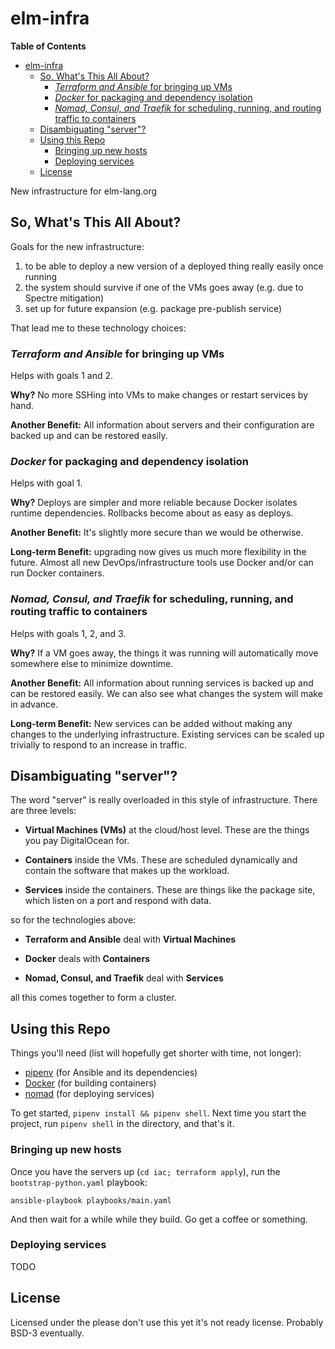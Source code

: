 # elm-infra

<!-- markdown-toc start - Don't edit this section. Run M-x markdown-toc-refresh-toc -->
**Table of Contents**

- [elm-infra](#elm-infra)
    - [So, What's This All About?](#so-whats-this-all-about)
        - [*Terraform and Ansible* for bringing up VMs](#terraform-and-ansible-for-bringing-up-vms)
        - [*Docker* for packaging and dependency isolation](#docker-for-packaging-and-dependency-isolation)
        - [*Nomad, Consul, and Traefik* for scheduling, running, and routing traffic to containers](#nomad-consul-and-traefik-for-scheduling-running-and-routing-traffic-to-containers)
    - [Disambiguating "server"?](#disambiguating-server)
    - [Using this Repo](#using-this-repo)
        - [Bringing up new hosts](#bringing-up-new-hosts)
        - [Deploying services](#deploying-services)
    - [License](#license)

<!-- markdown-toc end -->

New infrastructure for elm-lang.org

## So, What's This All About?

Goals for the new infrastructure:

1. to be able to deploy a new version of a deployed thing really easily once running
2. the system should survive if one of the VMs goes away (e.g. due to Spectre mitigation)
3. set up for future expansion (e.g. package pre-publish service)

That lead me to these technology choices:

### *Terraform and Ansible* for bringing up VMs

Helps with goals 1 and 2.

**Why?** No more SSHing into VMs to make changes or restart services by hand.

**Another Benefit:** All information about servers and their configuration are backed up and can be restored easily.

### *Docker* for packaging and dependency isolation

Helps with goal 1.

**Why?** Deploys are simpler and more reliable because Docker isolates runtime dependencies.
Rollbacks become about as easy as deploys.

**Another Benefit:** It's slightly more secure than we would be otherwise.

**Long-term Benefit:** upgrading now gives us much more flexibility in the future.
Almost all new DevOps/infrastructure tools use Docker and/or can run Docker containers.

### *Nomad, Consul, and Traefik* for scheduling, running, and routing traffic to containers

Helps with goals 1, 2, and 3.

**Why?** If a VM goes away, the things it was running will automatically move somewhere else to minimize downtime.

**Another Benefit:** All information about running services is backed up and can be restored easily.
We can also see what changes the system will make in advance.

**Long-term Benefit:** New services can be added without making any changes to the underlying infrastructure.
Existing services can be scaled up trivially to respond to an increase in traffic.

## Disambiguating "server"?

The word "server" is really overloaded in this style of infrastructure.
There are three levels:

- **Virtual Machines (VMs)** at the cloud/host level.
  These are the things you pay DigitalOcean for.

- **Containers** inside the VMs.
  These are scheduled dynamically and contain the software that makes up the workload.

- **Services** inside the containers.
  These are things like the package site, which listen on a port and respond with data.

so for the technologies above:

- **Terraform and Ansible** deal with **Virtual Machines**

- **Docker** deals with **Containers**

- **Nomad, Consul, and Traefik** deal with **Services**

all this comes together to form a cluster.

## Using this Repo

Things you'll need (list will hopefully get shorter with time, not longer):

- [pipenv](https://docs.pipenv.org) (for Ansible and its dependencies)
- [Docker](https://www.docker.com/community-edition) (for building containers)
- [nomad](https://www.nomadproject.io/) (for deploying services)

To get started, `pipenv install && pipenv shell`.
Next time you start the project, run `pipenv shell` in the directory, and that's it.

### Bringing up new hosts

Once you have the servers up (`cd iac; terraform apply`), run the `bootstrap-python.yaml` playbook:

```
ansible-playbook playbooks/main.yaml
```

And then wait for a while while they build.
Go get a coffee or something.

### Deploying services

TODO

## License

Licensed under the please don't use this yet it's not ready license.
Probably BSD-3 eventually.
